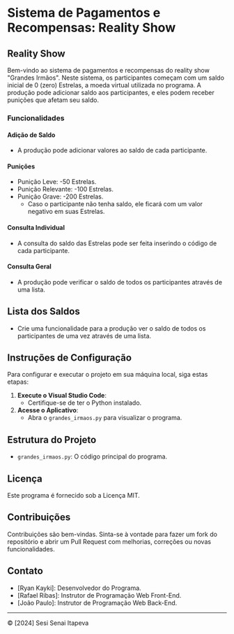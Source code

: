 # Sistema de Pagamentos e Recompensas: Reality Show 

## Reality Show 
Bem-vindo ao sistema de pagamentos e recompensas do reality show "Grandes Irmãos". Neste sistema, os participantes começam com um saldo inicial de 0 (zero) Estrelas, a moeda virtual utilizada no programa. A produção pode adicionar saldo aos participantes, e eles podem receber punições que afetam seu saldo.

### Funcionalidades

#### Adição de Saldo
- A produção pode adicionar valores ao saldo de cada participante.

#### Punições
- Punição Leve: -50 Estrelas.
- Punição Relevante: -100 Estrelas.
- Punição Grave: -200 Estrelas.
  - Caso o participante não tenha saldo, ele ficará com um valor negativo em suas Estrelas.

#### Consulta Individual
- A consulta do saldo das Estrelas pode ser feita inserindo o código de cada participante.

#### Consulta Geral
- A produção pode verificar o saldo de todos os participantes através de uma lista.

## Lista dos Saldos
- Crie uma funcionalidade para a produção ver o saldo de todos os participantes de uma vez através de uma lista.

## Instruções de Configuração
Para configurar e executar o projeto em sua máquina local, siga estas etapas:

1. **Execute o Visual Studio Code**:
    - Certifique-se de ter o Python instalado.
2. **Acesse o Aplicativo**:
   - Abra o `grandes_irmaos.py` para visualizar o programa.

## Estrutura do Projeto
- `grandes_irmaos.py`: O código principal do programa.

## Licença
Este programa é fornecido sob a Licença MIT.

## Contribuições
Contribuições são bem-vindas. Sinta-se à vontade para fazer um fork do repositório e abrir um Pull Request com melhorias, correções ou novas funcionalidades.

## Contato
- [Ryan Kayki]: Desenvolvedor do Programa.
- [Rafael Ribas]: Instrutor de Programação Web Front-End.
- [João Paulo]: Instrutor de Programação Web Back-End.

---

© [2024] Sesi Senai Itapeva
